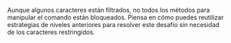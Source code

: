 Aunque algunos caracteres están filtrados, no todos los métodos para manipular el comando están bloqueados. Piensa en cómo puedes reutilizar estrategias de niveles anteriores para resolver este desafío sin necesidad de los caracteres restringidos.